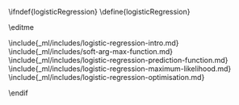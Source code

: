 \ifndef{logisticRegression}
\define{logisticRegression}

\editme

\include{_ml/includes/logistic-regression-intro.md}
\include{_ml/includes/soft-arg-max-function.md}
\include{_ml/includes/logistic-regression-prediction-function.md}
\include{_ml/includes/logistic-regression-maximum-likelihood.md}
\include{_ml/includes/logistic-regression-optimisation.md}

\endif
